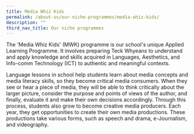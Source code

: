 ```yaml
---
title: Media Whiz Kids
permalink: /about-us/our-niche-programmes/media-whiz-kids/
description: ""
third_nav_title: Our niche programmes
---
```

The 'Media Whiz Kids' (MWK) programme is our school's unique Applied Learning Programme. It involves preparing Teck Whyeans to understand and apply knowledge and skills acquired in Languages, Aesthetics, and Info-comm Technology (ICT) to authentic and meaningful contexts.

Language lessons in school help students learn about media concepts and media literacy skills, so they become critical media consumers. When they see or hear a piece of media, they will be able to think critically about the larger picture, consider the purpose and points of views of the author, and finally, evaluate it and make their own decisions accordingly. Through this process, students also grow to become creative media producers. Each year, they get opportunities to create their own media productions. These productions take various forms, such as speech and drama, e-Journalism, and videography.